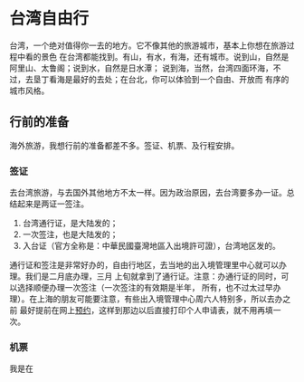 # 台湾自由行
台湾，一个绝对值得你一去的地方。它不像其他的旅游城市，基本上你想在旅游过程中看的景色
在台湾都能找到。有山，有水，有海，还有城市。说到山，自然是阿里山、太鲁阁；说到水，自然是日水潭；
说到海，当然，台湾四面环海，不过，去垦丁看海是最好的去处；在台北，你可以体验到一个自由、开放而
有序的城市风格。

## 行前的准备
海外旅游，我想行前的准备都差不多。签证、机票、及行程安排。

### 签证
去台湾旅游，与去国外其他地方不太一样。因为政治原因，去台湾要多办一证。总结起来是两证一签注。  
1. 台湾通行证，是大陆发的；  
2. 一次签注，也是大陆发的；  
3. 入台证（官方全称是：中華民國臺灣地區入出境許可證），台湾地区发的。  

通行证和签注是非常好办的，自由行地区，去当地的出入境管理里中心就可以办理。我们是二月底办理，三月
上旬就拿到了通行证。注意：办通行证的同时，可以选择顺便办理一次签注（一次签注的有效期是半年，
所有，也不过太过早办理）。在上海的朋友可能要注意，有些出入境管理中心周六人特别多，所以去办之前
最好提前在网上[预约](http://crj.police.sh.cn/YcjType.jsp)，这样到那边以后直接打印个人申请表，就不用再填一次。

### 机票
我是在

